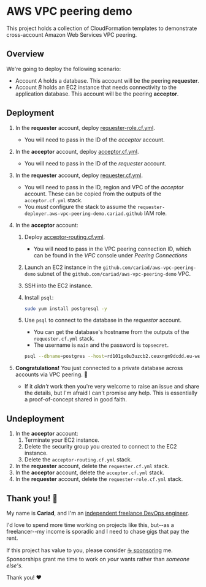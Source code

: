 # AWS VPC peering demo

This project holds a collection of CloudFormation templates to demonstrate cross-account Amazon Web Services VPC peering.

## Overview

We're going to deploy the following scenario:

- Account _A_ holds a database. This account will be the peering **requester**.
- Account _B_ holds an EC2 instance that needs connectivity to the application database. This account will be the peering **acceptor**.

## Deployment

1. In the **requester** account, deploy [requester-role.cf.yml](cloudformation-templates/requester-role.cf.yml).
    - You will need to pass in the ID of the _acceptor_ account.
1. In the **acceptor** account, deploy [acceptor.cf.yml](cloudformation-templates/acceptor.cf.yml).
    - You will need to pass in the ID of the _requester_ account.
1. In the **requester** account, deploy [requester.cf.yml](cloudformation-templates/requester.cf.yml).
    - You will need to pass in the ID, region and VPC of the _acceptor_ account. These can be copied from the outputs of the `acceptor.cf.yml` stack.
    - You _must_ configure the stack to assume the `requester-deployer.aws-vpc-peering-demo.cariad.github` IAM role.
1. In the **acceptor** account:
    1. Deploy [acceptor-routing.cf.yml](cloudformation-templates/acceptor-routing.cf.yml).
        - You will need to pass in the VPC peering connection ID, which can be found in the _VPC_ console under _Peering Connections_
    1. Launch an EC2 instance in the `github.com/cariad/aws-vpc-peering-demo` subnet of the `github.com/cariad/aws-vpc-peering-demo` VPC.
    1. SSH into the EC2 instance.
    1. Install `psql`:

        ```bash
        sudo yum install postgresql -y
        ```

    1. Use `psql` to connect to the database in the _requestor_ account.
        - You can get the database's hostname from the outputs of the `requester.cf.yml` stack.
        - The username is `main` and the password is `topsecret`.

        ```bash
        psql --dbname=postgres --host=rd101gx8u3uzcb2.ceuxngm9dcdd.eu-west-1.rds.amazonaws.com --user=main
        ```

1. **Congratulations!** You just connected to a private database across accounts via VPC peering. 🎉
    - If it _didn't_ work then you're very welcome to raise an issue and share the details, but I'm afraid I can't promise any help. This is essentially a proof-of-concept shared in good faith.

## Undeployment

1. In the **acceptor** account:
    1. Terminate your EC2 instance.
    1. Delete the security group you created to connect to the EC2 instance.
    1. Delete the `acceptor-routing.cf.yml` stack.
1. In the **requester** account, delete the `requester.cf.yml` stack.
1. In the **acceptor** account, delete the `acceptor.cf.yml` stack.
1. In the **requester** account, delete the `requester-role.cf.yml` stack.

## Thank you! 🎉

My name is **Cariad**, and I'm an [independent freelance DevOps engineer](https://cariad.me).

I'd love to spend more time working on projects like this, but--as a freelancer--my income is sporadic and I need to chase gigs that pay the rent.

If this project has value to you, please consider [☕️ sponsoring](https://github.com/sponsors/cariad) me. Sponsorships grant me time to work on _your_ wants rather than _someone else's_.

Thank you! ❤️
